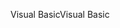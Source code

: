 <span data-ttu-id="2fc0f-101">Visual Basic</span><span class="sxs-lookup"><span data-stu-id="2fc0f-101">Visual Basic</span></span>